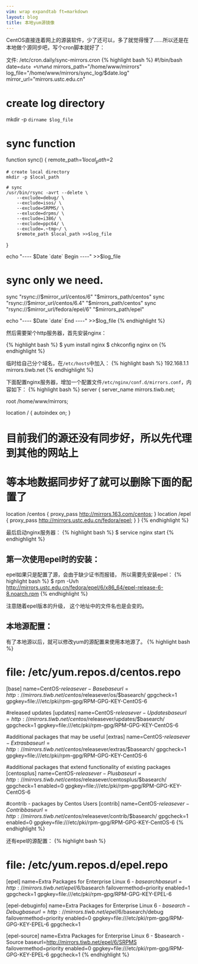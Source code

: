```yaml
---
vim: wrap expandtab ft=markdown
layout: blog
title: 本地yum源镜像
---
```


CentOS直接连着网上的源装软件，少了还可以，多了就觉得慢了……所以还是在本地做个源同步吧，写个cron脚本就好了：

文件: /etc/cron.daily/sync-mirrors.cron
{% highlight bash %}
#!/bin/bash
date=`date +%Y%m%d`
mirrors_path="/home/www/mirrors"
log_file="/home/www/mirrors/sync_log/$date.log"
mirror_url="mirrors.ustc.edu.cn"

# create log directory
mkdir -p `dirname $log_file`

# sync function
function sync() {
    remote_path=$1
    local_path=$2

    # create local directory
    mkdir -p $local_path

    # sync
    /usr/bin/rsync -avrt --delete \
        --exclude=debug/ \
        --exclude=isos/ \
        --exclude=SRPMS/ \
        --exlucde=drpms/ \
        --exclude=i386/ \
        --exclude=ppc64/ \
        --exclude=.~tmp~/ \
        $remote_path $local_path >>$log_file
}

echo "---- $Date `date` Begin ----" >>$log_file

# sync only we need.
sync "rsync://$mirror_url/centos/6" "$mirrors_path/centos"
sync "rsync://$mirror_url/centos/6.4" "$mirrors_path/centos"
sync "rsync://$mirror_url/fedora/epel/6" "$mirrors_path/epel"

echo "---- $Date `date` End ----" >>$log_file
{% endhighlight %}


然后需要架个http服务器，首先安装nginx：

{% highlight bash %}
$ yum install nginx
$ chkconfig nginx on
{% endhighlight %}

临时给自己分个域名，在`/etc/hosts`中加入：
{% highlight bash %}
192.168.1.1   mirrors.tiwb.net
{% endhighlight %}

下面配置nginx服务器，增加一个配置文件`/etc/nginx/conf.d/mirrors.conf`，内容如下：
{% highlight bash %}
server {
  server_name mirrors.tiwb.net;

  root /home/www/mirrors;

  location / {
    autoindex on;
  }

  # 目前我们的源还没有同步好，所以先代理到其他的网站上
  # 等本地数据同步好了就可以删除下面的配置了
  location /centos {
    proxy_pass http://mirrors.163.com/centos;
  }
  location /epel {
    proxy_pass http://mirrors.ustc.edu.cn/fedora/epel;
  }
}
{% endhighlight %}


最后启动nginx服务器：
{% highlight bash %}
$ service nginx start
{% endhighlight %}


## 第一次使用epel时的安装：
epel如果只是配置了源，会由于缺少证书而报错， 所以需要先安装epel：
{% highlight bash %}
$ rpm -Uvh http://mirrors.ustc.edu.cn/fedora/epel/6/x86_64/epel-release-6-8.noarch.rpm
{% endhighlight %}

注意随着epel版本的升级， 这个地址中的文件名也是会变的。


## 本地源配置：
有了本地源以后，就可以修改yum的源配置来使用本地源了。
{% highlight bash %}
# file: /etc/yum.repos.d/centos.repo
[base]
name=CentOS-$releasever - Base
baseurl=http://mirrors.tiwb.net/centos/$releasever/os/$basearch/
gpgcheck=1
gpgkey=file:///etc/pki/rpm-gpg/RPM-GPG-KEY-CentOS-6

#released updates
[updates]
name=CentOS-$releasever - Updates
baseurl=http://mirrors.tiwb.net/centos/$releasever/updates/$basearch/
gpgcheck=1
gpgkey=file:///etc/pki/rpm-gpg/RPM-GPG-KEY-CentOS-6

#additional packages that may be useful
[extras]
name=CentOS-$releasever - Extras
baseurl=http://mirrors.tiwb.net/centos/$releasever/extras/$basearch/
gpgcheck=1
gpgkey=file:///etc/pki/rpm-gpg/RPM-GPG-KEY-CentOS-6

#additional packages that extend functionality of existing packages
[centosplus]
name=CentOS-$releasever - Plus
baseurl=http://mirrors.tiwb.net/centos/$releasever/centosplus/$basearch/
gpgcheck=1
enabled=0
gpgkey=file:///etc/pki/rpm-gpg/RPM-GPG-KEY-CentOS-6

#contrib - packages by Centos Users
[contrib]
name=CentOS-$releasever - Contrib
baseurl=http://mirrors.tiwb.net/centos/$releasever/contrib/$basearch/
gpgcheck=1
enabled=0
gpgkey=file:///etc/pki/rpm-gpg/RPM-GPG-KEY-CentOS-6
{% endhighlight %}

还有epel的源配置：
{% highlight bash %}
# file: /etc/yum.repos.d/epel.repo
[epel]
name=Extra Packages for Enterprise Linux 6 - $basearch
baseurl=http://mirrors.tiwb.net/epel/6/$basearch
failovermethod=priority
enabled=1
gpgcheck=1
gpgkey=file:///etc/pki/rpm-gpg/RPM-GPG-KEY-EPEL-6

[epel-debuginfo]
name=Extra Packages for Enterprise Linux 6 - $basearch - Debug
baseurl=http://mirrors.tiwb.net/epel/6/$basearch/debug
failovermethod=priority
enabled=0
gpgkey=file:///etc/pki/rpm-gpg/RPM-GPG-KEY-EPEL-6
gpgcheck=1

[epel-source]
name=Extra Packages for Enterprise Linux 6 - $basearch - Source
baseurl=http://mirrors.tiwb.net/epel/6/SRPMS
failovermethod=priority
enabled=0
gpgkey=file:///etc/pki/rpm-gpg/RPM-GPG-KEY-EPEL-6
gpgcheck=1
{% endhighlight %}
